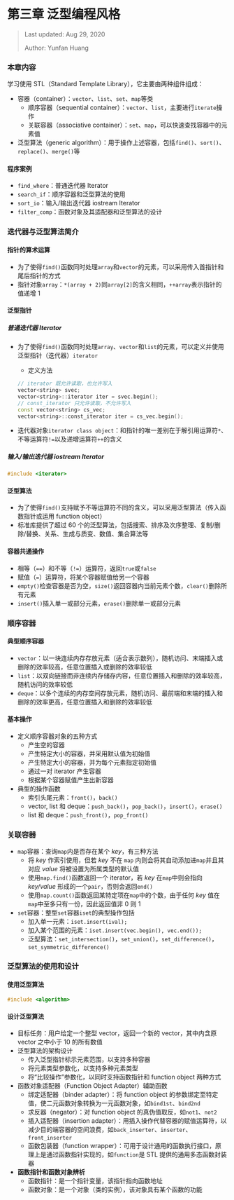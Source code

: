 # 第三章 泛型编程风格

> Last updated: Aug 29, 2020
>
> Author: Yunfan Huang

### 本章内容

学习使用 STL（Standard Template Library），它主要由两种组件组成：

* 容器（container）：`vector`、`list`、`set`、`map`等类
  * 顺序容器（sequential container）：`vector`、`list`，主要进行`iterate`操作
  * 关联容器（associative container）：`set`、`map`，可以快速查找容器中的元素值
* 泛型算法（generic algorithm）：用于操作上述容器，包括`find()`、`sort()`、`replace()`、`merge()`等

#### 程序案例

* `find_where`：普通迭代器 Iterator
* `search_if`：顺序容器和泛型算法的使用
* `sort_io`：输入/输出迭代器 iostream Iterator
* `filter_comp`：函数对象及其适配器和泛型算法的设计

### 迭代器与泛型算法简介

#### 指针的算术运算

* 为了使得`find()`函数同时处理`array`和`vector`的元素，可以采用传入首指针和尾后指针的方式
* 指针对象`array`：`*(array + 2)`同`array[2]`的含义相同，`++array`表示指针的值递增 1

#### 泛型指针

##### 普通迭代器 Iterator

* 为了使得`find()`函数同时处理`array`、`vector`和`list`的元素，可以定义并使用泛型指针（迭代器）`iterator`

  * 定义方法

  ```c++
  // iterator 既允许读取，也允许写入
  vector<string> svec;
  vector<string>::iterator iter = svec.begin();
  // const_iterator 只允许读取，不允许写入
  const vector<string> cs_vec;
  vector<string>::const_iterator iter = cs_vec.begin();
  ```

* 迭代器对象`iterator class object`：和指针的唯一差别在于解引用运算符`*`、不等运算符`!=`以及递增运算符`++`的含义

##### 输入/输出迭代器 iostream Iterator

```c++
#include <iterator>
```

#### 泛型算法

* 为了使得`find()`支持赋予不等运算符不同的含义，可以采用泛型算法（传入函数指针或运用 function object）
* 标准库提供了超过 60 个的泛型算法，包括搜索、排序及次序整理、复制/删除/替换、关系、生成与质变、数值、集合算法等

#### 容器共通操作

* 相等（`==`）和不等（`!=`）运算符，返回`true`或`false`
* 赋值（`=`）运算符，将某个容器赋值给另一个容器
* `empty()`检查容器是否为空，`size()`返回容器内当前元素个数，`clear()`删除所有元素
* `insert()`插入单一或部分元素，`erase()`删除单一或部分元素

### 顺序容器

#### 典型顺序容器

* `vector`：以一块连续内存存放元素（适合表示数列），随机访问、末端插入或删除的效率较高，任意位置插入或删除的效率较低
* `list`：以双向链接而非连续内存储存内容，任意位置插入和删除的效率较高，随机访问的效率较低
* `deque`：以多个连续的内存空间存放元素，随机访问、最前端和末端的插入和删除的效率更高，任意位置插入和删除的效率较低

#### 基本操作

* 定义顺序容器对象的五种方式
  * 产生空的容器
  * 产生特定大小的容器，并采用默认值为初始值
  * 产生特定大小的容器，并为每个元素指定初始值
  * 通过一对 iterator 产生容器
  * 根据某个容器赋值产生出新容器
* 典型的操作函数
  * 索引头尾元素：`front()`，`back()`
  * vector, list 和 deque：`push_back()`，`pop_back()`，`insert()`，`erase()`
  * list 和 deque：`push_front()`，`pop_front()`

### 关联容器

* `map`容器：查询`map`内是否存在某个 *key*，有三种方法
  * 将 *key* 作索引使用，但若 *key* 不在 `map` 内则会将其自动添加进`map`并且其对应 *value* 将被设置为所属类型的默认值
  * 使用`map.find()`函数返回一个 iterator，若 *key* 在`map`中则会指向 *key/value* 形成的一个`pair`，否则会返回`end()`
  * 使用`map.count()`函数返回某特定项在`map`中的个数，由于任何 *key* 值在`map`中至多只有一份，因此返回值非 0 则 1
* `set`容器：整型`set`容器`iset`的典型操作包括
  * 加入单一元素：`iset.insert(ival);`
  * 加入某个范围的元素：`iset.insert(vec.begin(), vec.end());`
  * 泛型算法：`set_intersection()`，`set_union()`，`set_difference()`，`set_symmetric_difference()`

### 泛型算法的使用和设计

#### 使用泛型算法

```c++
#include <algorithm>
```

#### 设计泛型算法

* 目标任务：用户给定一个整型 vector，返回一个新的 vector，其中内含原 vector 之中小于 10 的所有数值
* 泛型算法的架构设计
  * 传入泛型指针标示元素范围，以支持多种容器
  * 将元素类型参数化，以支持多种元素类型
  * 将“比较操作”参数化，以同时支持函数指针和 function object 两种方式
* 函数对象适配器（Function Object Adapter）辅助函数
  * 绑定适配器（binder adapter）：将 function object  的参数绑定至特定值，使二元函数对象转换为一元函数对象，如`bind1st`、`bind2nd`
  * 求反器（negator）：对 function object  的真伪值取反，如`not1`、`not2`
  * 插入适配器（insertion adapter）：用插入操作代替容器的赋值运算符，以减少目的端容器的空间浪费，如`back_inserter`、`inserter`、`front_inserter`
  * 函数包装器（function wrapper）：可用于设计通用的函数执行接口，原理上是通过函数指针实现的，如`function`是 STL 提供的通用多态函数封装器
* **函数指针和函数对象辨析**
  * 函数指针：是一个指针变量，该指针指向函数地址
  * 函数对象：是一个对象（类的实例），该对象具有某个函数的功能